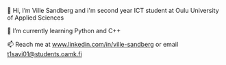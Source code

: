 👋 Hi, I’m Ville Sandberg and i'm second year ICT student at Oulu University of Applied Sciences

🌱 I’m currently learning Python and C++

📫 Reach me at www.linkedin.com/in/ville-sandberg or email t1savi01@students.oamk.fi
